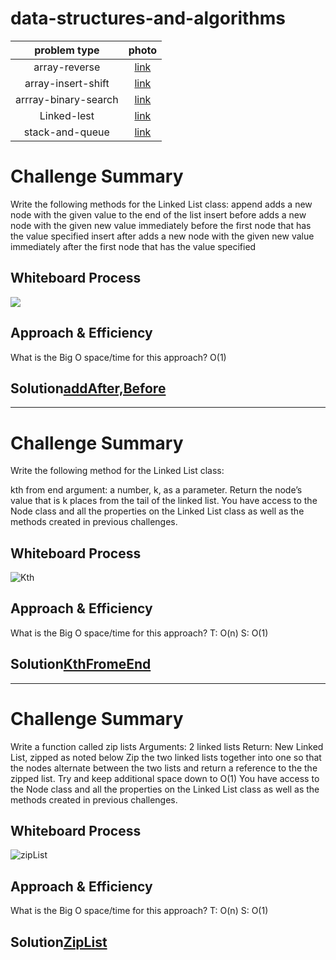 # data-structures-and-algorithms



| problem type | photo |
| :---: | :---: |
|array-reverse | [link](array-reverse.png/reverse-array.png) |
| array-insert-shift | [link](array-insert-shift/array-insert--shift.png) |
| arrray-binary-search | [link](arrray-binary-search/binary-search.png) |
| Linked-lest | [link](https://github.com/basharalmhairat/data-structures-and-algorithms/tree/main/Linking) |
|stack-and-queue|[link](https://github.com/basharalmhairat/data-structures-and-algorithms/tree/main/stack-and-queue)|

# Challenge Summary
Write the following methods for the Linked List class:
append
adds a new node with the given value to the end of the list
insert before
adds a new node with the given new value immediately before the first node that has the value specified
insert after
adds a new node with the given new value immediately after the first node that has the value specified
## Whiteboard Process
![](https://user-images.githubusercontent.com/97823170/157680869-17e0bc79-48ce-40e9-abc9-60b3e01a6200.png)

## Approach & Efficiency
 What is the Big O space/time for this approach?
 O(1)

## Solution[addAfter,Before](https://github.com/basharalmhairat/data-structures-and-algorithms/blob/main/Linking/app/src/main/java/Linking/LinkedList.java)
---
# Challenge Summary
Write the following method for the Linked List class:

kth from end
argument: a number, k, as a parameter.
Return the node’s value that is k places from the tail of the linked list.
You have access to the Node class and all the properties on the Linked List class as well as the methods created in previous challenges.
## Whiteboard Process
![Kth](https://user-images.githubusercontent.com/97823170/158013728-ae5d6332-3b6f-4112-a13a-ca65170f3c6e.png)


## Approach & Efficiency
 What is the Big O space/time for this approach?
 T: O(n)
 S: O(1)
## Solution[KthFromeEnd](https://github.com/basharalmhairat/data-structures-and-algorithms/blob/main/Linking/app/src/main/java/Linking/LinkedList.java)
---
# Challenge Summary
Write a function called zip lists
Arguments: 2 linked lists
Return: New Linked List, zipped as noted below
Zip the two linked lists together into one so that the nodes alternate between the two lists and return a reference to the the zipped list.
Try and keep additional space down to O(1)
You have access to the Node class and all the properties on the Linked List class as well as the methods created in previous challenges.
## Whiteboard Process

![zipList](https://user-images.githubusercontent.com/97823170/158064760-5b18fd1d-dc2a-437d-a988-08f7f456bc14.png)

## Approach & Efficiency
 What is the Big O space/time for this approach?
 T: O(n)
 S: O(1)
## Solution[ZipList](https://github.com/basharalmhairat/data-structures-and-algorithms/blob/main/Linking/app/src/main/java/Linking/LinkedList.java)

